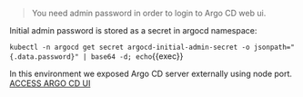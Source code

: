 > You need admin password in order to login to Argo CD web ui.

Initial admin password is stored as a secret in argocd namespace:

`kubectl -n argocd get secret argocd-initial-admin-secret -o jsonpath="{.data.password}" | base64 -d; echo`{{exec}}

In this environment we exposed Argo CD server externally using node port.
[ACCESS ARGO CD UI]({{TRAFFIC_HOST1_32073}})

